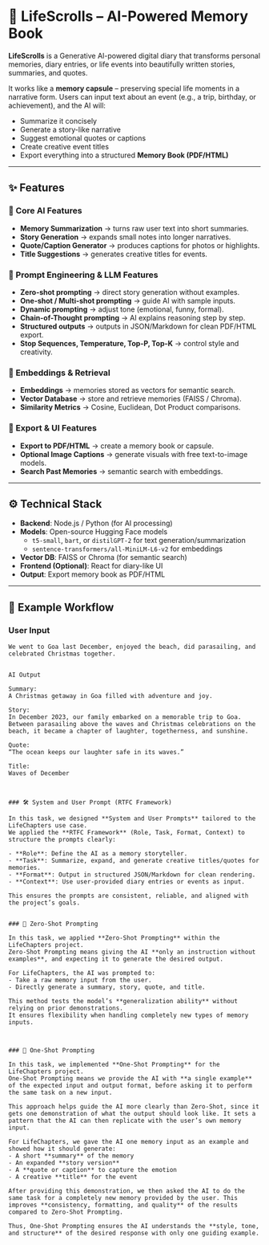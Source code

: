# 📖 LifeScrolls – AI-Powered Memory Book

**LifeScrolls** is a Generative AI-powered digital diary that transforms personal memories, diary entries, or life events into beautifully written stories, summaries, and quotes.  

It works like a **memory capsule** – preserving special life moments in a narrative form. Users can input text about an event (e.g., a trip, birthday, or achievement), and the AI will:  

- Summarize it concisely  
- Generate a story-like narrative  
- Suggest emotional quotes or captions  
- Create creative event titles  
- Export everything into a structured **Memory Book (PDF/HTML)**  

---

## ✨ Features

### 🔹 Core AI Features
- **Memory Summarization** → turns raw user text into short summaries.  
- **Story Generation** → expands small notes into longer narratives.  
- **Quote/Caption Generator** → produces captions for photos or highlights.  
- **Title Suggestions** → generates creative titles for events.  

### 🔹 Prompt Engineering & LLM Features
- **Zero-shot prompting** → direct story generation without examples.  
- **One-shot / Multi-shot prompting** → guide AI with sample inputs.  
- **Dynamic prompting** → adjust tone (emotional, funny, formal).  
- **Chain-of-Thought prompting** → AI explains reasoning step by step.  
- **Structured outputs** → outputs in JSON/Markdown for clean PDF/HTML export.  
- **Stop Sequences, Temperature, Top-P, Top-K** → control style and creativity.  

### 🔹 Embeddings & Retrieval
- **Embeddings** → memories stored as vectors for semantic search.  
- **Vector Database** → store and retrieve memories (FAISS / Chroma).  
- **Similarity Metrics** → Cosine, Euclidean, Dot Product comparisons.  

### 🔹 Export & UI Features
- **Export to PDF/HTML** → create a memory book or capsule.  
- **Optional Image Captions** → generate visuals with free text-to-image models.  
- **Search Past Memories** → semantic search with embeddings.  

---

## ⚙️ Technical Stack

- **Backend**: Node.js / Python (for AI processing)  
- **Models**: Open-source Hugging Face models  
  - `t5-small`, `bart`, or `distilGPT-2` for text generation/summarization  
  - `sentence-transformers/all-MiniLM-L6-v2` for embeddings  
- **Vector DB**: FAISS or Chroma (for semantic search)  
- **Frontend (Optional)**: React for diary-like UI  
- **Output**: Export memory book as PDF/HTML  

---

## 📌 Example Workflow

### User Input
```text
We went to Goa last December, enjoyed the beach, did parasailing, and celebrated Christmas together.


AI Output

Summary:
A Christmas getaway in Goa filled with adventure and joy.

Story:
In December 2023, our family embarked on a memorable trip to Goa. Between parasailing above the waves and Christmas celebrations on the beach, it became a chapter of laughter, togetherness, and sunshine.

Quote:
“The ocean keeps our laughter safe in its waves.”

Title:
Waves of December



### 🛠️ System and User Prompt (RTFC Framework)

In this task, we designed **System and User Prompts** tailored to the LifeChapters use case.  
We applied the **RTFC Framework** (Role, Task, Format, Context) to structure the prompts clearly:  

- **Role**: Define the AI as a memory storyteller.  
- **Task**: Summarize, expand, and generate creative titles/quotes for memories.  
- **Format**: Output in structured JSON/Markdown for clean rendering.  
- **Context**: Use user-provided diary entries or events as input.  

This ensures the prompts are consistent, reliable, and aligned with the project’s goals.


### 🎯 Zero-Shot Prompting

In this task, we applied **Zero-Shot Prompting** within the LifeChapters project.  
Zero-Shot Prompting means giving the AI **only an instruction without examples**, and expecting it to generate the desired output.  

For LifeChapters, the AI was prompted to:  
- Take a raw memory input from the user.  
- Directly generate a summary, story, quote, and title.  

This method tests the model’s **generalization ability** without relying on prior demonstrations.  
It ensures flexibility when handling completely new types of memory inputs.



### 📝 One-Shot Prompting  

In this task, we implemented **One-Shot Prompting** for the LifeChapters project.  
One-Shot Prompting means we provide the AI with **a single example** of the expected input and output format, before asking it to perform the same task on a new input.  

This approach helps guide the AI more clearly than Zero-Shot, since it gets one demonstration of what the output should look like. It sets a pattern that the AI can then replicate with the user’s own memory input.  

For LifeChapters, we gave the AI one memory input as an example and showed how it should generate:  
- A short **summary** of the memory  
- An expanded **story version**  
- A **quote or caption** to capture the emotion  
- A creative **title** for the event  

After providing this demonstration, we then asked the AI to do the same task for a completely new memory provided by the user. This improves **consistency, formatting, and quality** of the results compared to Zero-Shot Prompting.  

Thus, One-Shot Prompting ensures the AI understands the **style, tone, and structure** of the desired response with only one guiding example.  


